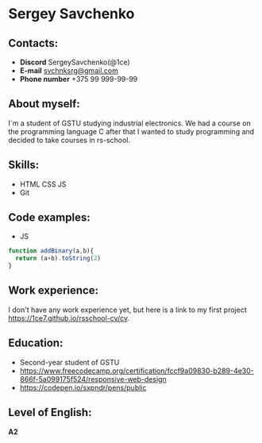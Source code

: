 # Sergey Savchenko #
## Contacts: ##
* __Discord__ SergeySavchenko(@1ce) 
* __E-mail__ svchnksrg@gmail.com 
* __Phone number__ +375 99 999-99-99

## About myself: ##
I`m a student of GSTU studying industrial electronics. We had a course on the programming language C after that I wanted to study programming and decided to take courses in rs-school.

## Skills: ##
* HTML CSS JS
* Git

## Code examples: ##
* JS
```Javascript
function addBinary(a,b){
  return (a+b).toString(2)  
}
```

## Work experience: ##
I don't have any work experience yet, but here is a link to my first project https://1ce7.github.io/rsschool-cv/cv.
## Education: ##
* Second-year student of GSTU 
* https://www.freecodecamp.org/certification/fccf9a09830-b289-4e30-866f-5a099175f524/responsive-web-design 
* https://codepen.io/sxpndr/pens/public

## Level of English: ##
 __A2__